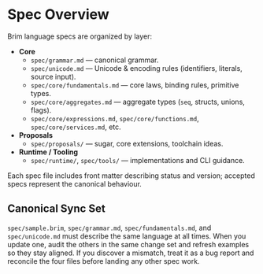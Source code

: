 # Spec Overview

Brim language specs are organized by layer:

- **Core**
  - `spec/grammar.md` — canonical grammar.
  - `spec/unicode.md` — Unicode & encoding rules (identifiers, literals, source input).
  - `spec/core/fundamentals.md` — core laws, binding rules, primitive types.
  - `spec/core/aggregates.md` — aggregate types (`seq`, structs, unions, flags).
  - `spec/core/expressions.md`, `spec/core/functions.md`, `spec/core/services.md`, etc.
- **Proposals**
  - `spec/proposals/` — sugar, core extensions, toolchain ideas.
- **Runtime / Tooling**
  - `spec/runtime/`, `spec/tools/` — implementations and CLI guidance.

Each spec file includes front matter describing status and version; accepted specs represent the canonical behaviour.

## Canonical Sync Set

`spec/sample.brim`, `spec/grammar.md`, `spec/fundamentals.md`, and `spec/unicode.md` must describe the same language at all times. When you update one, audit the others in the same change set and refresh examples so they stay aligned. If you discover a mismatch, treat it as a bug report and reconcile the four files before landing any other spec work.
